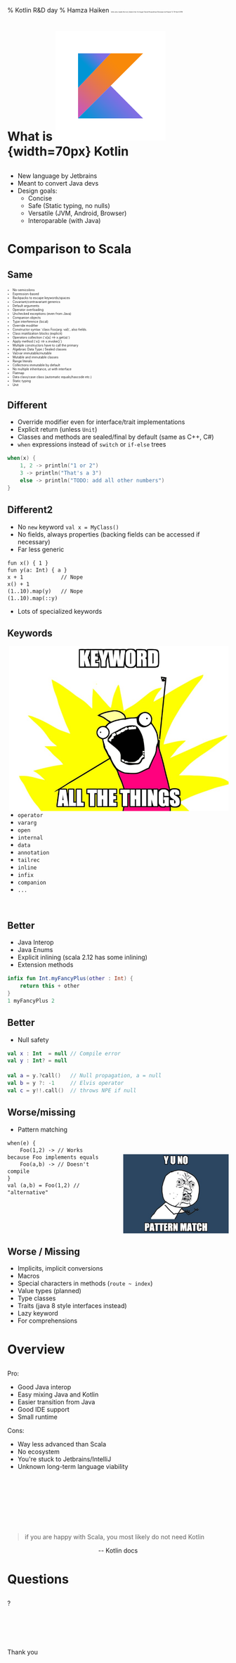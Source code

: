 % Kotlin R&D day
% Hamza Haiken <span style='font-size: 25%;'>(who also made the tool, blame him for bugs)</sub>
  David Hoepelman
  Donavan de Kuiper
% 15 April 2016

# What is ![Kotlin](img/kotlin.png){width=70px} Kotlin

##

* New language by Jetbrains
* Meant to convert Java devs
* Design goals:
    * Concise 
    * Safe (Static typing, no nulls)
    * Versatile (JVM, Android, Browser)
    * Interoparable (with Java)

# Comparison to Scala

## Same

<ul style="font-size: 50%;">
<li>No-semicolons</li>
<li>Expression-based</li>
<li>Backpacks to escape keywords/spaces</li>
<li>Covariant/contravariant generics</li>
<li>Default arguments</li>
<li>Operator overloading</li>
<li>Unchecked exceptions (even from Java)</li>
<li>Companion objects</li>
<li>Type interference (local)</li>
<li>Override modifier</li>
<li>Constructor syntax `class Foo(arg: val)`, also fields.</li>
<li>Class iniatilization blocks (explicit)</li>
<li>Operators collection (`x[a] ==> x.get(a)`)</li>
<li>Apply method (`x() ==> x.invoke()`)</li>
<li>Multiple constructors have to call the primary</li>
<li>Algebraic Data Type / Sealed classes</li>
<li>Val/var immutable/mutable</li>
<li>Mutable and immutable classes</li>
<li>Range literals</li>
<li>Collections immutable by default</li>
<li>No multiple inheritance, ut with interface</li>
<li>Flatmap</li>
<li>Data class/case class (automatic equals/hascode etc.)</li>
<li>Static typing</li>
<li>Unit</li>
</ul>

## Different

* Override modifier even for interface/trait implementations
* Explicit return (unless `Unit`) 
* Classes and methods are sealed/final by default (same as C++, C#)
* `when` expressions instead of `switch` or `if-else` trees

```Kotlin
when(x) {
	1, 2 -> println("1 or 2")
	3 -> println("That's a 3")
	else -> println("TODO: add all other numbers")
}
```

## Different2

* No `new` keyword `val x = MyClass()`
* No fields, always properties (backing fields can be accessed if necessary)
* Far less generic

```
fun x() { 1 }
fun y(a: Int) { a }
x + 1            // Nope
x() + 1
(1..10).map(y)   // Nope
(1..10).map(::y)
```

* Lots of specialized keywords

## Keywords

<img style="display: block; width: 500px; float: right;" src="img/kotlinrd/keywordallthethings.jpg" />

* `operator`
* `vararg`
* `open`
* `internal`
* `data`
* `annotation`
* `tailrec`
* `inline`
* `infix`
* `companion`
* `...`

<br style="clear:both"/>

## Better

* Java Interop
* Java Enums
* Explicit inlining (scala 2.12 has some inlining)
* Extension methods

```Kotlin
infix fun Int.myFancyPlus(other : Int) {
	return this + other
}
1 myFancyPlus 2
```

## Better

* Null safety

```Kotlin
val x : Int  = null // Compile error
val y : Int? = null

val a = y.?call()   // Null propagation, a = null
val b = y ?: -1     // Elvis operator
val c = y!!.call()  // throws NPE if null
```

## Worse/missing

<img src="img/kotlinrd/yunopatternmatch.jpeg" width="240" style="display: block; float: right; margin-left: 50px; margin-top: 65px;" />

* Pattern matching

```
when(e) {
	Foo(1,2) -> // Works because Foo implements equals
	Foo(a,b) -> // Doesn't compile
}
val (a,b) = Foo(1,2) // "alternative"
```

<br style="clear:both"/>

## Worse / Missing

* Implicits, implicit conversions
* Macros
* Special characters in methods (`route ~ index`)
* Value types (planned)
* Type classes
* Traits (java 8 style interfaces instead)
* Lazy keyword
* For comprehensions

# Overview

##

Pro:

+ Good Java interop
+ Easy mixing Java and Kotlin
+ Easier transition from Java
+ Good IDE support
+ Small runtime

Cons: 

<ul class="minusbullets">
<li>Way less advanced than Scala</li>
<li>No ecosystem</li>
<li>You're stuck to Jetbrains/IntelliJ</li>
<li>Unknown long-term language viability</li>
</ul>

## 

<div style="height: 100px;"></div>

> if you are happy with Scala, you most likely do not need Kotlin

<center>-- Kotlin docs</center>

 
# Questions

##

<p class="huge">?</p>

##

<br><br><br><p class="big">Thank you</p>